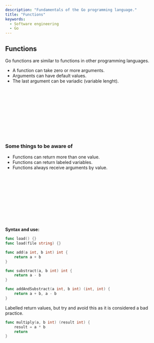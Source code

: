 ```yaml
---
description: "Fundamentals of the Go programming language."
title: "Functions"
keywords:
  - Software engineering
  - Go
---
```


## Functions

Go functions are similar to functions in other programming languages.

- A function can take zero or more arguments.
- Arguments can have default values.
- The last argument can be variadic (variable lenght).

</br>
</br>
</br>
</br>
</br>
</br>
</br>
</br>
</br>

### **Some things to be aware of**

- Functions can return more than one value.
- Functions can return labeled variables.
- Functions always receive arguments by value.

</br>
</br>
</br>
</br>
</br>
</br>
</br>
</br>
</br>

**Syntax and use:**

```go
func load() {}
func load(file string) {}

func add(a int, b int) int {
    return a + b
}

func substract(a, b int) int {
    return a - b
}

func addAndSubstract(a int, b int) (int, int) {
    return a + b, a - b
}
```

Labelled return values, but try and avoid this as it is considered a bad practice.

```go
func multiply(a, b int) (result int) {
    result = a * b
    return
}
```

</br>
</br>
